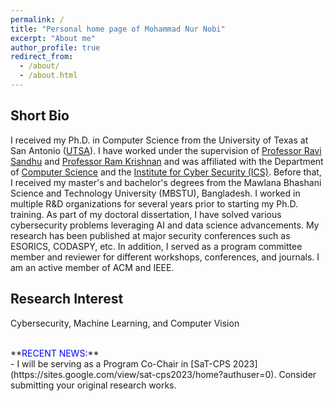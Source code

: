 ```yaml
---
permalink: /
title: "Personal home page of Mohammad Nur Nobi"
excerpt: "About me"
author_profile: true
redirect_from: 
  - /about/
  - /about.html
---
```


## Short Bio ##
I received my Ph.D. in Computer Science from the University of Texas at San Antonio ([UTSA](https://www.utsa.edu/)). I have worked under the supervision of [Professor Ravi Sandhu](https://profsandhu.com/) and [Professor Ram Krishnan](https://ceid.utsa.edu/rkrishnan/) and was affiliated with the Department of [Computer Science](https://cs.utsa.edu/) and the [Institute for Cyber Security (ICS)](https://ics.utsa.edu/). Before that, I received my master's and bachelor's degrees from the Mawlana Bhashani Science and Technology University (MBSTU), Bangladesh. I worked in multiple R&D organizations for several years prior to starting my Ph.D. training. As part of my doctoral dissertation, I have solved various cybersecurity problems leveraging AI and data science advancements. My research has been published at major security conferences such as ESORICS, CODASPY, etc. In addition, I served as a program committee member and reviewer for different workshops, conferences, and journals. I am an active member of ACM and IEEE. 

## Research Interest ##
Cybersecurity, Machine Learning, and Computer Vision


<br>
**<span style="color:blue">RECENT NEWS:</span>**<br>
- I will be serving as a Program Co-Chair in [SaT-CPS 2023](https://sites.google.com/view/sat-cps2023/home?authuser=0). Consider submitting your original research works.


